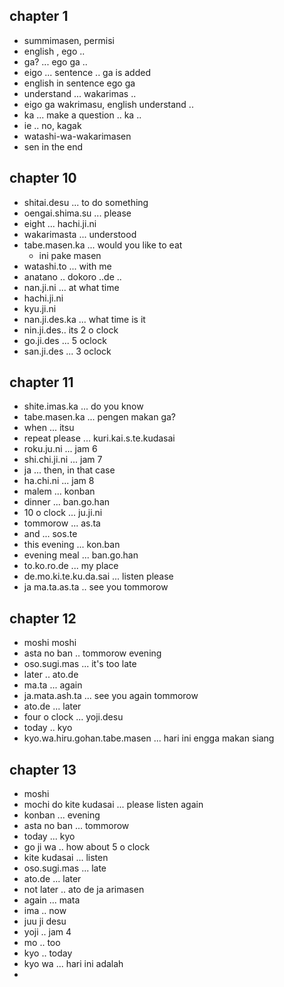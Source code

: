 ## chapter 1
- summimasen, permisi
- english , ego .. 
- ga? ... ego ga ..
- eigo ... sentence .. ga is added
- english in sentence ego ga 
- understand ... wakarimas .. 
- eigo ga wakrimasu, english understand .. 
- ka  ... make a question .. ka .. 
- ie .. no, kagak
- watashi-wa-wakarimasen
- sen in the end

## chapter 10
- shitai.desu ... to do something
- oengai.shima.su ... please
- eight ... hachi.ji.ni
- wakarimasta ... understood
- tabe.masen.ka ... would you like to eat
  - ini pake masen
- watashi.to ... with me
- anatano .. dokoro ..de ..
- nan.ji.ni ... at what time
- hachi.ji.ni
- kyu.ji.ni
- nan.ji.des.ka ... what time is it
- nin.ji.des.. its 2 o clock
- go.ji.des ... 5 oclock
- san.ji.des ... 3 oclock

## chapter 11
- shite.imas.ka ... do you know
- tabe.masen.ka ... pengen makan ga?
- when ... itsu
- repeat please ... kuri.kai.s.te.kudasai
- roku.ju.ni ... jam 6
- shi.chi.ji.ni ... jam 7
- ja ... then, in that case
- ha.chi.ni ... jam 8
- malem ... konban
- dinner ... ban.go.han
- 10 o clock ... ju.ji.ni
- tommorow ... as.ta
- and ... sos.te
- this evening ... kon.ban
- evening meal ... ban.go.han
- to.ko.ro.de ... my place
- de.mo.ki.te.ku.da.sai ... listen please
- ja ma.ta.as.ta .. see you tommorow

## chapter 12
- moshi moshi
- asta no ban .. tommorow evening
- oso.sugi.mas ... it's too late
- later .. ato.de
- ma.ta ... again
- ja.mata.ash.ta ... see you again tommorow
- ato.de ... later
- four o clock ... yoji.desu
- today .. kyo
- kyo.wa.hiru.gohan.tabe.masen ... hari ini engga makan siang

## chapter 13
- moshi
- mochi do kite kudasai ... please listen again
- konban ... evening
- asta no ban ... tommorow
- today ... kyo
- go ji wa .. how about 5 o clock
- kite kudasai ... listen
- oso.sugi.mas ... late
- ato.de ... later
- not later .. ato de ja arimasen
- again ... mata
- ima .. now
- juu ji desu 
- yoji .. jam 4
- mo .. too
- kyo .. today
- kyo wa ... hari ini adalah
- 





